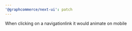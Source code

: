 ```yaml
---
'@graphcommerce/next-ui': patch
---
```


When clicking on a navigationlink it would animate on mobile
